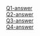 
<!DOCTYPE html>
<html>
    <head>
        <meta charset="utf-8">
        <title>homeworks</title>
    </head>
    <body>
        <a href="Q1.html">Q1-answer</a><br>
        <a href="Q2.html">Q2-answer</a><br>
        <a href="Q3.html">Q3-answer</a><br>
        <a href="Q4.html">Q4-answer</a><br>
    </body>
</html>
